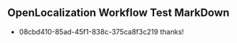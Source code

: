 ## OpenLocalization Workflow Test MarkDown
* 08cbd410-85ad-45f1-838c-375ca8f3c219 thanks!

<!--HONumber=Jul16_HO3-->


